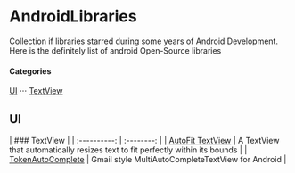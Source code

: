 AndroidLibraries
================

Collection if libraries starred during some years of Android Development. Here is the definitely list of android Open-Source libraries

#### Categories
[UI](#ui)
⋅⋅⋅ [TextView](#textview)
  






## UI

| ### TextView |
| :----------: | :--------: |
| [AutoFit TextView](https://github.com/grantland/android-autofittextview) | A TextView that automatically resizes text to fit perfectly within its bounds |
| [TokenAutoComplete](https://github.com/splitwise/TokenAutoComplete) | Gmail style MultiAutoCompleteTextView for Android |
